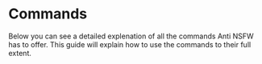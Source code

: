 # Commands
Below you can see a detailed explenation of all the commands Anti NSFW has to offer.
This guide will explain how to use the commands to their full extent.